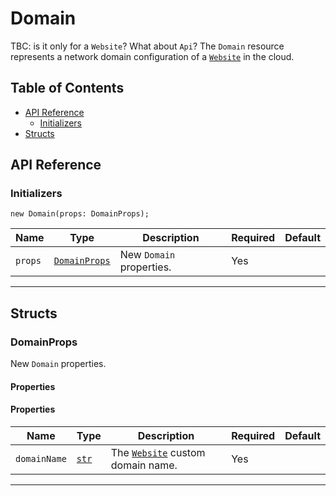 # Domain

TBC: is it only for a `Website`? What about `Api`?
The `Domain` resource represents a network domain configuration of a [`Website`](./website.md) in the cloud.

## Table of Contents

<!-- markdownlint-disable MD007 -->
- [API Reference](#api-reference)
    - [Initializers](#initializers)
- [Structs](#structs)
<!-- markdownlint-enable MD007 -->

## API Reference <a id="api-reference"></a>

### Initializers <a id="initializers"></a>

```wing
new Domain(props: DomainProps);
```

| **Name** | **Type** | **Description** | **Required** | **Default** |
| --- | --- | --- | --- | --- |
| `props` | [`DomainProps`](#DomainProps-) | New `Domain` properties. | Yes | |

---

## Structs <a id="structs"></a>

### DomainProps <a id="DomainProps-"></a>

New `Domain` properties.


#### Properties <a name="Properties" id="Properties"></a>

#### Properties <a id="DomainProps.Properties"></a>

| **Name** | **Type** | **Description** | **Required** | **Default** |
| --- | --- | --- | --- | --- |
| `domainName` | [`str`](../spec.md) | The [`Website`](./website.md) custom domain name. | Yes | |

---
